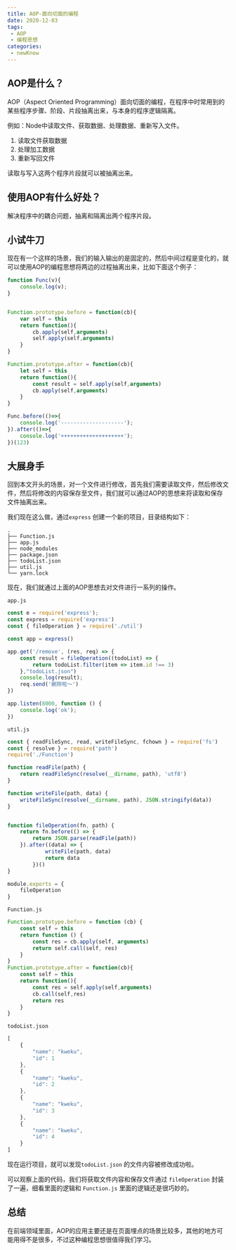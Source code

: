 ```yaml
---
title: AOP-面向切面的编程
date: 2020-12-03
tags:
 - AOP
 - 编程思想
categories: 
 - newKnow
---
```




## AOP是什么？

AOP（Aspect Oriented Programming）面向切面的编程，在程序中时常用到的某些程序步骤、阶段、片段抽离出来，与本身的程序逻辑隔离。

例如：Node中读取文件、获取数据、处理数据、重新写入文件。

1. 读取文件获取数据
2. 处理加工数据
3. 重新写回文件

读取与写入这两个程序片段就可以被抽离出来。

## 使用AOP有什么好处？

解决程序中的耦合问题，抽离和隔离出两个程序片段。

## 小试牛刀

现在有一个这样的场景，我们的输入输出的是固定的，然后中间过程是变化的，就可以使用AOP的编程思想将两边的过程抽离出来，比如下面这个例子：

```js
function Func(v){
    console.log(v);
}


Function.prototype.before = function(cb){
    var self = this
    return function(){
        cb.apply(self,arguments)
        self.apply(self,arguments)
    }
}

Function.prototype.after = function(cb){
    let self = this
    return function(){
        const result = self.apply(self,arguments)
        cb.apply(self,arguments)
    }
}

Func.before(()=>{
    console.log('--------------------');
}).after(()=>{
    console.log('++++++++++++++++++++');
})(123)

```

## 大展身手

 回到本文开头的场景，对一个文件进行修改，首先我们需要读取文件，然后修改文件，然后将修改的内容保存至文件，我们就可以通过AOP的思想来将读取和保存文件抽离出来。

我们现在这么做，通过`express` 创建一个新的项目，目录结构如下：

```
.
├── Function.js
├── app.js
├── node_modules
├── package.json
├── todoList.json
├── util.js
└── yarn.lock
```

 现在，我们就通过上面的AOP思想去对文件进行一系列的操作。

`app.js`

```js
const e = require('express');
const express = require('express')
const { fileOperation } = require('./util')

const app = express()

app.get('/remove', (res, req) => {
    const result = fileOperation((todoList) => {
        return todoList.filter(item => item.id !== 3)
    },"todoList.json")
    console.log(result);
    req.send('删除啦～')
})

app.listen(8000, function () {
    console.log('ok');
})
```

`util.js`

```js
const { readFileSync, read, writeFileSync, fchown } = require('fs')
const { resolve } = require('path')
require('./Function')

function readFile(path) {
    return readFileSync(resolve(__dirname, path), 'utf8')
}

function writeFile(path, data) {
    writeFileSync(resolve(__dirname, path), JSON.stringify(data))
}


function fileOperation(fn, path) {
    return fn.before(() => {
        return JSON.parse(readFile(path))
    }).after((data) => {
            writeFile(path, data)
            return data
        })()
}

module.exports = {
    fileOperation
}
```

`Function.js`

```js
Function.prototype.before = function (cb) {
    const self = this
    return function () {
        const res = cb.apply(self, arguments)
        return self.call(self, res)
    }
}
Function.prototype.after = function(cb){
    const self = this
    return function(){
        const res = self.apply(self,arguments)
        cb.call(self,res)
        return res
    }
}
```

`todoList.json`

```js
[
    {
        "name": "kweku",
        "id": 1
    },
    {
        "name": "kweku",
        "id": 2
    },
    {
        "name": "kweku",
        "id": 3
    },
    {
        "name": "kweku",
        "id": 4
    }
]
```

现在运行项目，就可以发现`todoList.json` 的文件内容被修改成功啦。

可以观察上面的代码，我们将获取文件内容和保存文件通过 `fileOperation` 封装了一遍，细看里面的逻辑和 `Function.js` 里面的逻辑还是很巧妙的。

## 总结

在前端领域里面，AOP的应用主要还是在页面埋点的场景比较多，其他的地方可能用得不是很多，不过这种编程思想很值得我们学习。